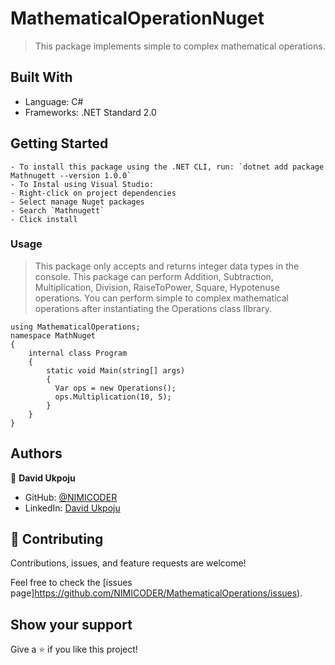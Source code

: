 # MathematicalOperationNuget

>This package implements simple to complex mathematical operations.


## Built With

- Language: C#
- Frameworks: .NET Standard 2.0

## Getting Started

    - To install this package using the .NET CLI, run: `dotnet add package Mathnugett --version 1.0.0`
    - To Instal using Visual Studio:
    - Right-click on project dependencies
    - Select manage Nuget packages
    - Search `Mathnugett`
    - Click install



### Usage

>This package only accepts and returns integer data types in the console.
>This package can perform Addition, Subtraction, Multiplication, Division, RaiseToPower, Square, Hypotenuse operations.
>You can perform simple to complex mathematical operations after instantiating the Operations class lIbrary.
```
using MathematicalOperations;
namespace MathNuget
{
    internal class Program
    {
        static void Main(string[] args)
        {
          Var ops = new Operations();
          ops.Multiplication(10, 5);
        }
    }
}
```
## Authors

👤 **David Ukpoju**

- GitHub: [@NIMICODER](https://github.com/NIMICODER)
- LinkedIn: [David Ukpoju](www.linkedin.com/in/david-ukpoju-062515220)


## 🤝 Contributing

Contributions, issues, and feature requests are welcome!

Feel free to check the [issues page]https://github.com/NIMICODER/MathematicalOperations/issues).


## Show your support

Give a ⭐️ if you like this project!
